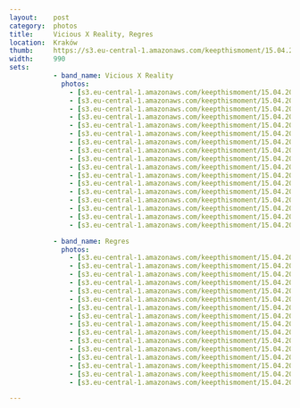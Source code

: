 ```yaml
---
layout:    post
category:  photos
title:     Vicious X Reality, Regres
location:  Kraków
thumb:     https://s3.eu-central-1.amazonaws.com/keepthismoment/15.04.2018.viciousxreality.regres/IMG_4126.jpg
width:     990
sets:
           - band_name: Vicious X Reality
             photos:
               - [s3.eu-central-1.amazonaws.com/keepthismoment/15.04.2018.viciousxreality.regres/IMG_4106.jpg, 990, 990]
               - [s3.eu-central-1.amazonaws.com/keepthismoment/15.04.2018.viciousxreality.regres/IMG_4119.jpg, 990, 990]
               - [s3.eu-central-1.amazonaws.com/keepthismoment/15.04.2018.viciousxreality.regres/IMG_4108.jpg, 990, 990]
               - [s3.eu-central-1.amazonaws.com/keepthismoment/15.04.2018.viciousxreality.regres/IMG_4113.jpg, 990, 990]
               - [s3.eu-central-1.amazonaws.com/keepthismoment/15.04.2018.viciousxreality.regres/IMG_4115.jpg, 990, 990]
               - [s3.eu-central-1.amazonaws.com/keepthismoment/15.04.2018.viciousxreality.regres/IMG_4116.jpg, 990, 660]
               - [s3.eu-central-1.amazonaws.com/keepthismoment/15.04.2018.viciousxreality.regres/IMG_4117.jpg, 990, 990]
               - [s3.eu-central-1.amazonaws.com/keepthismoment/15.04.2018.viciousxreality.regres/IMG_4121.jpg, 990, 990]
               - [s3.eu-central-1.amazonaws.com/keepthismoment/15.04.2018.viciousxreality.regres/IMG_4122.jpg, 990, 990]
               - [s3.eu-central-1.amazonaws.com/keepthismoment/15.04.2018.viciousxreality.regres/IMG_4125.jpg, 990, 990]
               - [s3.eu-central-1.amazonaws.com/keepthismoment/15.04.2018.viciousxreality.regres/IMG_4129.jpg, 990, 990]
               - [s3.eu-central-1.amazonaws.com/keepthismoment/15.04.2018.viciousxreality.regres/IMG_4128.jpg, 990, 990]
               - [s3.eu-central-1.amazonaws.com/keepthismoment/15.04.2018.viciousxreality.regres/IMG_4130.jpg, 990, 990]
               - [s3.eu-central-1.amazonaws.com/keepthismoment/15.04.2018.viciousxreality.regres/IMG_4132.jpg, 990, 990]
               - [s3.eu-central-1.amazonaws.com/keepthismoment/15.04.2018.viciousxreality.regres/IMG_4131.jpg, 990, 660]
               - [s3.eu-central-1.amazonaws.com/keepthismoment/15.04.2018.viciousxreality.regres/IMG_4133.jpg, 990, 660]
               - [s3.eu-central-1.amazonaws.com/keepthismoment/15.04.2018.viciousxreality.regres/IMG_4126.jpg, 990, 990]

           - band_name: Regres
             photos:
               - [s3.eu-central-1.amazonaws.com/keepthismoment/15.04.2018.viciousxreality.regres/IMG_4139.jpg, 990, 990]
               - [s3.eu-central-1.amazonaws.com/keepthismoment/15.04.2018.viciousxreality.regres/IMG_4136.jpg, 990, 990]
               - [s3.eu-central-1.amazonaws.com/keepthismoment/15.04.2018.viciousxreality.regres/IMG_4135.jpg, 990, 990]
               - [s3.eu-central-1.amazonaws.com/keepthismoment/15.04.2018.viciousxreality.regres/IMG_4140.jpg, 990, 990]
               - [s3.eu-central-1.amazonaws.com/keepthismoment/15.04.2018.viciousxreality.regres/IMG_4141.jpg, 990, 660]
               - [s3.eu-central-1.amazonaws.com/keepthismoment/15.04.2018.viciousxreality.regres/IMG_4144.jpg, 990, 990]
               - [s3.eu-central-1.amazonaws.com/keepthismoment/15.04.2018.viciousxreality.regres/IMG_4145.jpg, 990, 990]
               - [s3.eu-central-1.amazonaws.com/keepthismoment/15.04.2018.viciousxreality.regres/IMG_4146.jpg, 990, 990]
               - [s3.eu-central-1.amazonaws.com/keepthismoment/15.04.2018.viciousxreality.regres/IMG_4158.jpg, 990, 763]
               - [s3.eu-central-1.amazonaws.com/keepthismoment/15.04.2018.viciousxreality.regres/IMG_4147.jpg, 990, 990]
               - [s3.eu-central-1.amazonaws.com/keepthismoment/15.04.2018.viciousxreality.regres/IMG_4149.jpg, 990, 660]
               - [s3.eu-central-1.amazonaws.com/keepthismoment/15.04.2018.viciousxreality.regres/IMG_4150.jpg, 990, 762]
               - [s3.eu-central-1.amazonaws.com/keepthismoment/15.04.2018.viciousxreality.regres/IMG_4155.jpg, 990, 990]
               - [s3.eu-central-1.amazonaws.com/keepthismoment/15.04.2018.viciousxreality.regres/IMG_4160.jpg, 990, 990]
               - [s3.eu-central-1.amazonaws.com/keepthismoment/15.04.2018.viciousxreality.regres/IMG_4153.jpg, 990, 660]
               - [s3.eu-central-1.amazonaws.com/keepthismoment/15.04.2018.viciousxreality.regres/IMG_4159.jpg, 990, 990]

---
```

